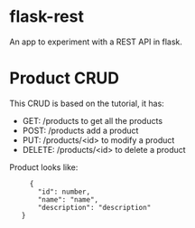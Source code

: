 # flask-rest
An app to experiment with a REST API in flask.


# Product CRUD
This CRUD is based on the tutorial, it has:
 - GET: /products to get all the products
 - POST: /products add a product
 - PUT: /products/\<id> to modify a product
 - DELETE: /products/\<id> to delete a product
 
 Product looks like:
 ```
      {
        "id": number,
        "name": "name",
        "description": "description"
    }
 ```
